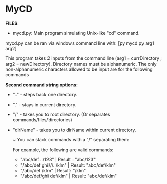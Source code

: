 # MyCD
**FILES**:
- mycd.py: Main program simulating Unix-like "cd" command. 

mycd.py can be ran via windows command line with: [py mycd.py arg1 arg2]

This program takes 2 inputs from the command line (arg1 = currDirectory ; arg2 = newDirectory). Directory names must be alphanumeric. The only non-alphanumeric characters allowed to be input are for the following commands

**Second command string options:**
- ".." - steps back one directory.
- "." - stays in current directory.
- "/" - takes you to root directory. (Or separates commands/files/directories)
- "dirName" - takes you to dirName within current directory.
   
   ~ You can stack commands with a "/" separating them:
   
   For example, the following are valid commands:
   - "abc/def ../123" | Result : "abc/123"
   - "/abc/def ghi///../klm" | Result: "abc/def/klm"
   - "/abc/def /klm" | Result: "/klm"
   - "/abc/def/ghi def/klm" | Result: "abc/def/klm"
   


